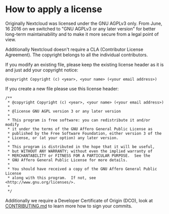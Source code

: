 # How to apply a license

Originally Nextcloud was licensed under the GNU AGPLv3 only. From
June, 16 2016 on we switched to "GNU AGPLv3 or any later version" for
better long-term maintainability and to make it more secure from a
legal point of view.

Additionally Nextcloud doesn't require a CLA (Contributor License
Agreement). The copyright belongs to all the individual
contributors.

If you modify an existing file, please keep the existing license header as
it is and just add your copyright notice:

````
@copyright Copyright (c) <year>, <your name> (<your email address>)
````

If you create a new file please use this license header:

````
/**
 * @copyright Copyright (c) <year>, <your name> (<your email address>)
 *
 * @license GNU AGPL version 3 or any later version
 *
 * This program is free software: you can redistribute it and/or modify
 * it under the terms of the GNU Affero General Public License as
 * published by the Free Software Foundation, either version 3 of the
 * License, or (at your option) any later version.
 *
 * This program is distributed in the hope that it will be useful,
 * but WITHOUT ANY WARRANTY; without even the implied warranty of
 * MERCHANTABILITY or FITNESS FOR A PARTICULAR PURPOSE.  See the
 * GNU Affero General Public License for more details.
 *
 * You should have received a copy of the GNU Affero General Public License
 * along with this program.  If not, see <http://www.gnu.org/licenses/>.
 *
 */
````

Additionally we require a Developer Certificate of Origin (DCO), look
at [CONTRIBUTING.md][contributing] to learn more how to sign your commits.

[contributing]: https://github.com/nextcloud/server/blob/master/CONTRIBUTING.md#sign-your-work
